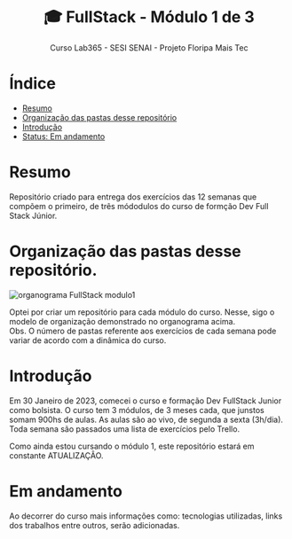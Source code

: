 <h1 align="center">🎓 FullStack - Módulo 1 de 3  </h1>
<p align="center">Curso Lab365 - SESI SENAI - Projeto Floripa Mais Tec<p/>



# Índice 

* [Resumo](#resumo)
* [Organização das pastas desse repositório](Organização-das-pastas-desse-repositório)
* [Introdução](#introdução)
* [Status: Em andamento](Em-andamento)

# Resumo

Repositório criado para entrega dos exercícios das 12 semanas que compõem o primeiro, de três módodulos do curso de formção Dev Full Stack Júnior.

# Organização das pastas desse repositório.
![organograma FullStack modulo1](https://user-images.githubusercontent.com/71991444/220744930-ec0a5516-c82b-4e41-a093-13bb532789e8.png)


<p>Optei por criar um repositório para cada módulo do curso. Nesse, sigo o modelo de organização demonstrado no organograma acima.<br>
Obs. O número de pastas referente aos exercícios de cada semana pode variar de acordo com a dinâmica do curso.</p>


# Introdução 

<p>Em 30 Janeiro de 2023, comecei o curso e formação Dev FullStack Junior como bolsista. O curso tem 3 módulos, de 3 meses cada, que junstos somam 900hs de aulas.
As aulas são ao vivo, de segunda a sexta (3h/dia). Toda semana são passados uma lista de exercícios pelo Trello.</p>
<p>Como ainda estou cursando o módulo 1, este repositório estará em constante ATUALIZAÇÂO.</p>

# Em andamento

<p>Ao decorrer do curso mais informações como: tecnologias utilizadas, links dos trabalhos entre outros, serão adicionadas.


